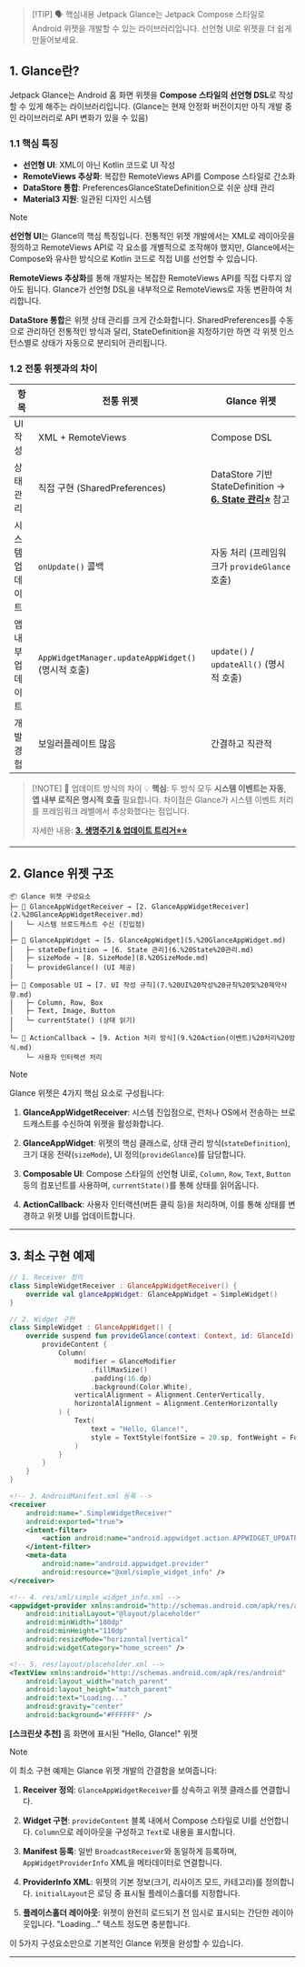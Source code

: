 > [!TIP] 🗣️ 핵심내용
Jetpack Glance는 Jetpack Compose 스타일로 Android 위젯을 개발할 수 있는 라이브러리입니다. 선언형 UI로 위젯을 더 쉽게 만들어보세요.
>

## 1. Glance란?
Jetpack Glance는 Android 홈 화면 위젯을 **Compose 스타일의 선언형 DSL**로 작성할 수 있게 해주는 라이브러리입니다.
 (Glance는 현재 안정화 버전이지만 아직 개발 중인 라이브러리로 API 변화가 있을 수 있음)

### 1.1 핵심 특징
- **선언형 UI**: XML이 아닌 Kotlin 코드로 UI 작성
- **RemoteViews 추상화**: 복잡한 RemoteViews API를 Compose 스타일로 간소화
- **DataStore 통합**: PreferencesGlanceStateDefinition으로 쉬운 상태 관리
- **Material3 지원**: 일관된 디자인 시스템

> [!NOTE]
> **선언형 UI**는 Glance의 핵심 특징입니다. 전통적인 위젯 개발에서는 XML로 레이아웃을 정의하고 RemoteViews API로 각 요소를 개별적으로 조작해야 했지만, Glance에서는 Compose와 유사한 방식으로 Kotlin 코드로 직접 UI를 선언할 수 있습니다.
>
> **RemoteViews 추상화**를 통해 개발자는 복잡한 RemoteViews API를 직접 다루지 않아도 됩니다. Glance가 선언형 DSL을 내부적으로 RemoteViews로 자동 변환하여 처리합니다.
>
> **DataStore 통합**은 위젯 상태 관리를 크게 간소화합니다. SharedPreferences를 수동으로 관리하던 전통적인 방식과 달리, StateDefinition을 지정하기만 하면 각 위젯 인스턴스별로 상태가 자동으로 분리되어 관리됩니다.
> 

### 1.2 전통 위젯과의 차이

| 항목        | 전통 위젯                                         | Glance 위젯                                                                 |
| --------- | --------------------------------------------- | ------------------------------------------------------------------------- |
| UI 작성     | XML + RemoteViews                             | Compose DSL                                                               |
| 상태 관리     | 직접 구현 (SharedPreferences)                     | DataStore 기반 StateDefinition → **[6. State 관리⭐](6.%20State%20관리⭐.md)** 참고 |
| 시스템 업데이트  | `onUpdate()` 콜백                               | 자동 처리 (프레임워크가 `provideGlance` 호출)                                         |
| 앱 내부 업데이트 | `AppWidgetManager.updateAppWidget()` (명시적 호출) | `update()` / `updateAll()` (명시적 호출)                                       |
| 개발 경험     | 보일러플레이트 많음                                    | 간결하고 직관적                                                                  |
>[!NOTE] 💬 업데이트 방식의 차이
> 💡 **핵심**: 두 방식 모두 **시스템 이벤트는 자동**, **앱 내부 로직은 명시적 호출** 필요합니다. 차이점은 Glance가 시스템 이벤트 처리를 프레임워크 레벨에서 추상화했다는 점입니다.
>
> 자세한 내용: **[3. 생명주기 & 업데이트 트리거⭐⭐](3.%20Glance%20생명주기%20&%20업데이트%20트리거⭐⭐.md)**

---

## 2. Glance 위젯 구조

```
📦 Glance 위젯 구성요소
├─ 📡 GlanceAppWidgetReceiver → [2. GlanceAppWidgetReceiver](2.%20GlanceAppWidgetReceiver.md)
│   └─ 시스템 브로드캐스트 수신 (진입점)
│
├─ 🧩 GlanceAppWidget → [5. GlanceAppWidget](5.%20GlanceAppWidget.md)
│   ├─ stateDefinition → [6. State 관리](6.%20State%20관리.md)
│   ├─ sizeMode → [8. SizeMode](8.%20SizeMode.md)
│   └─ provideGlance() (UI 제공)
│
├─ 🎨 Composable UI → [7. UI 작성 규칙](7.%20UI%20작성%20규칙%20및%20제약사항.md)
│   ├─ Column, Row, Box
│   ├─ Text, Image, Button
│   └─ currentState() (상태 읽기)
│
└─ 🔄 ActionCallback → [9. Action 처리 방식](9.%20Action(이벤트)%20처리%20방식.md)
    └─ 사용자 인터랙션 처리
```

> [!NOTE]
> Glance 위젯은 4가지 핵심 요소로 구성됩니다:
>
> 1. **GlanceAppWidgetReceiver**: 시스템 진입점으로, 런처나 OS에서 전송하는 브로드캐스트를 수신하여 위젯을 활성화합니다.
>
> 2. **GlanceAppWidget**: 위젯의 핵심 클래스로, 상태 관리 방식(`stateDefinition`), 크기 대응 전략(`sizeMode`), UI 정의(`provideGlance`)를 담당합니다.
>
> 3. **Composable UI**: Compose 스타일의 선언형 UI로, `Column`, `Row`, `Text`, `Button` 등의 컴포넌트를 사용하며, `currentState()`를 통해 상태를 읽어옵니다.
>
> 4. **ActionCallback**: 사용자 인터랙션(버튼 클릭 등)을 처리하며, 이를 통해 상태를 변경하고 위젯 UI를 업데이트합니다.

---

## 3. 최소 구현 예제

```kotlin
// 1. Receiver 정의
class SimpleWidgetReceiver : GlanceAppWidgetReceiver() {
    override val glanceAppWidget: GlanceAppWidget = SimpleWidget()
}

// 2. Widget 구현
class SimpleWidget : GlanceAppWidget() {
    override suspend fun provideGlance(context: Context, id: GlanceId) {
        provideContent {
            Column(
                modifier = GlanceModifier
                    .fillMaxSize()
                    .padding(16.dp)
                    .background(Color.White),
                verticalAlignment = Alignment.CenterVertically,
                horizontalAlignment = Alignment.CenterHorizontally
            ) {
                Text(
                    text = "Hello, Glance!",
                    style = TextStyle(fontSize = 20.sp, fontWeight = FontWeight.Bold)
                )
            }
        }
    }
}
```

```xml
<!-- 3. AndroidManifest.xml 등록 -->
<receiver
    android:name=".SimpleWidgetReceiver"
    android:exported="true">
    <intent-filter>
        <action android:name="android.appwidget.action.APPWIDGET_UPDATE" />
    </intent-filter>
    <meta-data
        android:name="android.appwidget.provider"
        android:resource="@xml/simple_widget_info" />
</receiver>
```

```xml
<!-- 4. res/xml/simple_widget_info.xml -->
<appwidget-provider xmlns:android="http://schemas.android.com/apk/res/android"
    android:initialLayout="@layout/placeholder"
    android:minWidth="180dp"
    android:minHeight="110dp"
    android:resizeMode="horizontal|vertical"
    android:widgetCategory="home_screen" />
```

```xml
<!-- 5. res/layout/placeholder.xml -->
<TextView xmlns:android="http://schemas.android.com/apk/res/android"
    android:layout_width="match_parent"
    android:layout_height="match_parent"
    android:text="Loading..."
    android:gravity="center"
    android:background="#FFFFFF" />
```

**[스크린샷 추천]** 홈 화면에 표시된 "Hello, Glance!" 위젯

> [!NOTE]
> 이 최소 구현 예제는 Glance 위젯 개발의 간결함을 보여줍니다:
>
> 1. **Receiver 정의**: `GlanceAppWidgetReceiver`를 상속하고 위젯 클래스를 연결합니다.
>
> 2. **Widget 구현**: `provideContent` 블록 내에서 Compose 스타일로 UI를 선언합니다. `Column`으로 레이아웃을 구성하고 `Text`로 내용을 표시합니다.
>
> 3. **Manifest 등록**: 일반 `BroadcastReceiver`와 동일하게 등록하며, `AppWidgetProviderInfo` XML을 메타데이터로 연결합니다.
>
> 4. **ProviderInfo XML**: 위젯의 기본 정보(크기, 리사이즈 모드, 카테고리)를 정의합니다. `initialLayout`은 로딩 중 표시될 플레이스홀더를 지정합니다.
>
> 5. **플레이스홀더 레이아웃**: 위젯이 완전히 로드되기 전 임시로 표시되는 간단한 레이아웃입니다. "Loading..." 텍스트 정도면 충분합니다.
>
> 이 5가지 구성요소만으로 기본적인 Glance 위젯을 완성할 수 있습니다.

---
